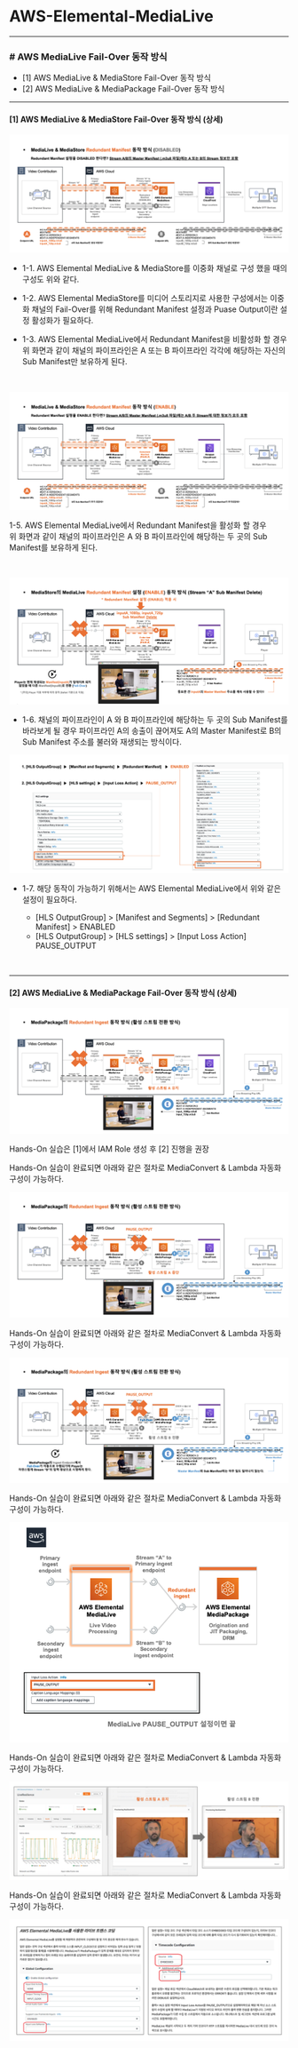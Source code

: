 # AWS-Elemental-MediaLive

* * *

### # AWS MediaLive Fail-Over 동작 방식

- [1] AWS MediaLive & MediaStore Fail-Over 동작 방식
- [2] AWS MediaLive & MediaPackage Fail-Over 동작 방식


* * *

#### [1] AWS MediaLive & MediaStore Fail-Over 동작 방식 (상세)


![image](./images/Screen-0.png)

- 1-1. AWS Elemental MediaLive & MediaStore를 이중화 채널로 구성 했을 때의 구성도 위와 같다.

- 1-2. AWS Elemental MediaStore를 미디어 스토리지로 사용한 구성에서는 이중화 채널의 Fail-Over를 위해 Redundant Manifest 설정과 Puase Output이란 설정 활성화가 필요하다.

- 1-3. AWS Elemental MediaLive에서 Redundant Manifest을 비활성화 할 경우 <br>
위 화면과 같이 채널의 파이프라인은 A 또는 B 파이프라인 각각에 해당하는 자신의 Sub Manifest만 보유하게 된다.

<br>


![image](./images/Screen-1.png)

1-5. AWS Elemental MediaLive에서 Redundant Manifest을 활성화 할 경우 <br>
위 화면과 같이 채널의 파이프라인은 A 와 B 파이프라인에 해당하는 두 곳의 Sub Manifest를 보유하게 된다.

<br>


![image](./images/Screen-2.png)
-  1-6. 채널의 파이프라인이 A 와 B 파이프라인에 해당하는 두 곳의 Sub Manifest를 바라보게 될 경우
파이프라인 A의 송출이 끊어져도 A의 Master Manifest로 B의 Sub Manifest 주소를 불러와 재생되는 방식이다.


![image](./images/Screen-3.png)

- 1-7. 해당 동작이 가능하기 위해서는 AWS Elemental MediaLive에서 위와 같은 설정이 필요하다.

    - [HLS OutputGroup] > [Manifest and Segments] > [Redundant Manifest] > ENABLED
    - [HLS OutputGroup] > [HLS settings] > [Input Loss Action] PAUSE_OUTPUT


<br>

* * *

#### [2] AWS MediaLive & MediaPackage Fail-Over 동작 방식 (상세)

![image](./images/Screen-4.png)

Hands-On 실습은 [1]에서 IAM Role 생성 후 [2] 진행을 권장

Hands-On 실습이 완료되면 아래와 같은 절차로 MediaConvert & Lambda 자동화 구성이 가능하다. 

![image](./images/Screen-5.png)

Hands-On 실습이 완료되면 아래와 같은 절차로 MediaConvert & Lambda 자동화 구성이 가능하다. 

![image](./images/Screen-6.png)

Hands-On 실습이 완료되면 아래와 같은 절차로 MediaConvert & Lambda 자동화 구성이 가능하다. 

![image](./images/Screen-7.png)

Hands-On 실습이 완료되면 아래와 같은 절차로 MediaConvert & Lambda 자동화 구성이 가능하다. 

![image](./images/Screen-8.png)

Hands-On 실습이 완료되면 아래와 같은 절차로 MediaConvert & Lambda 자동화 구성이 가능하다. 

![image](./images/Screen-9.png)

<br>
